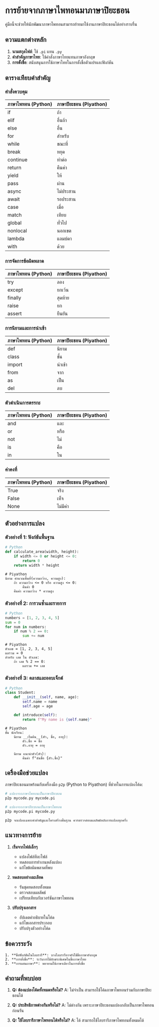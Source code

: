 # การย้ายจากภาษาไพทอนมาภาษาปิยะธอน

คู่มือนี้จะช่วยให้นักพัฒนาภาษาไพทอนสามารถย้ายมาใช้งานภาษาปิยะธอนได้อย่างราบรื่น

## ความแตกต่างหลัก

1. **นามสกุลไฟล์**: ใช้ `.pi` แทน `.py`
2. **คำสำคัญภาษาไทย**: ใช้คำสั่งภาษาไทยแทนภาษาอังกฤษ
3. **การตั้งชื่อ**: สนับสนุนการใช้ภาษาไทยในการตั้งชื่อตัวแปรและฟังก์ชัน

## ตารางเทียบคำสำคัญ

### คำสั่งควบคุม

| ภาษาไพทอน (Python) | ภาษาปิยะธอน (Piyathon) |
|----------------|-------------------|
| if             | ถ้า               |
| elif           | อื่นถ้า            |
| else           | อื่น              |
| for            | สำหรับ            |
| while          | ขณะที่            |
| break          | หยุด              |
| continue       | ทำต่อ             |
| return         | คืนค่า            |
| yield          | ให้               |
| pass           | ผ่าน              |
| async          | ไม่ประสาน         |
| await          | รอประสาน          |
| case           | เมื่อ             |
| match          | เทียบ             |
| global         | ทั่วไป            |
| nonlocal       | นอกเขต           |
| lambda         | แลมบ์ดา          |
| with           | ด้วย             |

### การจัดการข้อผิดพลาด

| ภาษาไพทอน (Python) | ภาษาปิยะธอน (Piyathon) |
|----------------|-------------------|
| try            | ลอง               |
| except         | ยกเว้น            |
| finally        | สุดท้าย           |
| raise          | ยก                |
| assert         | ยืนยัน            |

### การนิยามและการนำเข้า

| ภาษาไพทอน (Python) | ภาษาปิยะธอน (Piyathon) |
|----------------|-------------------|
| def            | นิยาม             |
| class          | ชั้น              |
| import         | นำเข้า            |
| from           | จาก               |
| as             | เป็น              |
| del            | ลบ               |

### ตัวดำเนินการตรรกะ

| ภาษาไพทอน (Python) | ภาษาปิยะธอน (Piyathon) |
|----------------|-------------------|
| and            | และ               |
| or             | หรือ              |
| not            | ไม่               |
| is             | คือ               |
| in             | ใน               |

### ค่าคงที่

| ภาษาไพทอน (Python) | ภาษาปิยะธอน (Piyathon) |
|----------------|-------------------|
| True           | จริง              |
| False          | เท็จ              |
| None           | ไม่มีค่า           |

## ตัวอย่างการแปลง

### ตัวอย่างที่ 1: ฟังก์ชันพื้นฐาน

```python
# Python
def calculate_area(width, height):
    if width <= 0 or height <= 0:
        return 0
    return width * height
```

```piyathon
# Piyathon
นิยาม คำนวณพื้นที่(ความกว้าง, ความสูง):
    ถ้า ความกว้าง <= 0 หรือ ความสูง <= 0:
        คืนค่า 0
    คืนค่า ความกว้าง * ความสูง
```

### ตัวอย่างที่ 2: การวนซ้ำและรายการ

```python
# Python
numbers = [1, 2, 3, 4, 5]
sum = 0
for num in numbers:
    if num % 2 == 0:
        sum += num
```

```piyathon
# Piyathon
ตัวเลข = [1, 2, 3, 4, 5]
ผลรวม = 0
สำหรับ เลข ใน ตัวเลข:
    ถ้า เลข % 2 == 0:
        ผลรวม += เลข
```

### ตัวอย่างที่ 3: คลาสและออบเจ็กต์

```python
# Python
class Student:
    def __init__(self, name, age):
        self.name = name
        self.age = age

    def introduce(self):
        return f"My name is {self.name}"
```

```piyathon
# Piyathon
ชั้น นักเรียน:
    นิยาม __เริ่มต้น__(ตัว, ชื่อ, อายุ):
        ตัว.ชื่อ = ชื่อ
        ตัว.อายุ = อายุ

    นิยาม แนะนำตัว(ตัว):
        คืนค่า f"ฉันชื่อ {ตัว.ชื่อ}"
```

## เครื่องมือช่วยแปลง

ภาษาปิยะธอนมาพร้อมกับเครื่องมือ `p2p` (Python to Piyathon) ที่ช่วยในการแปลงโค้ด:

```bash
# แปลงจากภาษาไพทอนเป็นภาษาปิยะธอน
p2p mycode.py mycode.pi

# แปลงจากภาษาปิยะธอนเป็นภาษาไพทอน
p2p mycode.pi mycode.py
```

```{note}
p2p จะแปลงเฉพาะคำสำคัญและโครงสร้างพื้นฐาน ควรตรวจสอบผลลัพธ์หลังการแปลงทุกครั้ง
```

## แนวทางการย้าย

1. **เริ่มจากไฟล์เล็กๆ**
   - แปลงไฟล์ทีละไฟล์
   - ทดสอบการทำงานหลังแปลง
   - แก้ไขข้อผิดพลาดที่พบ

2. **ทดสอบอย่างละเอียด**
   - รันชุดทดสอบทั้งหมด
   - ตรวจสอบผลลัพธ์
   - เปรียบเทียบกับเวอร์ชันภาษาไพทอน

3. **ปรับปรุงเอกสาร**
   - อัปเดตคำอธิบายในโค้ด
   - แก้ไขเอกสารประกอบ
   - ปรับปรุงตัวอย่างโค้ด

## ข้อควรระวัง

```{warning}
1. **ชื่อฟังก์ชันในไลบรารี**: บางไลบรารีอาจยังใช้ชื่อภาษาอังกฤษ
2. **การตั้งชื่อ**: ระวังการใช้อักขระพิเศษในชื่อภาษาไทย
3. **การผสมภาษา**: พยายามใช้ภาษาเดียวในการตั้งชื่อ
```

## คำถามที่พบบ่อย

1. **Q: ต้องแปลงโค้ดทั้งหมดหรือไม่?**
   A: ไม่จำเป็น สามารถใช้โค้ดภาษาไพทอนร่วมกับภาษาปิยะธอนได้

2. **Q: ประสิทธิภาพต่างกันหรือไม่?**
   A: ไม่ต่างกัน เพราะภาษาปิยะธอนแปลงกลับเป็นภาษาไพทอนก่อนรัน

3. **Q: ใช้ไลบรารีภาษาไพทอนได้หรือไม่?**
   A: ได้ สามารถใช้ไลบรารีภาษาไพทอนทั้งหมดได้
